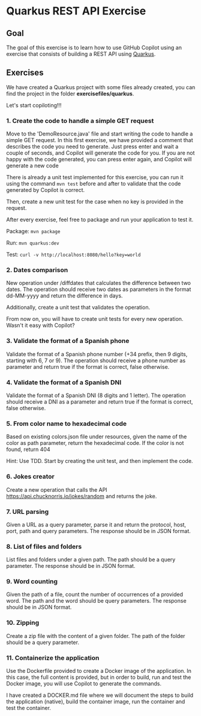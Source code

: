 # Quarkus REST API Exercise

## Goal

The goal of this exercise is to learn how to use GitHub Copilot using an exercise that consists of building a REST API using [Quarkus](https://quarkus.io/).

## Exercises

We have created a Quarkus project with some files already created, you can find the project in the folder **exercisefiles/quarkus**. 

Let's start copiloting!!!

### 1. Create the code to handle a simple GET request

Move to the 'DemoResource.java' file and start writing the code to handle a simple GET request. In this first exercise, we have provided a comment that describes the code you need to generate. Just press enter and wait a couple of seconds, and Copilot will generate the code for you. If you are not happy with the code generated, you can press enter again, and Copilot will generate a new code

There is already a unit test implemented for this exercise, you can run it using the command `mvn test` before and after to validate that the code generated by Copilot is correct.

Then, create a new unit test for the case when no key is provided in the request.

After every exercise, feel free to package and run your application to test it.

Package: `mvn package`

Run: `mvn quarkus:dev`

Test: `curl -v http://localhost:8080/hello?key=world`

### 2. Dates comparison

New operation under /diffdates that calculates the difference between two dates. The operation should receive two dates as parameters in the format dd-MM-yyyy and return the difference in days. 

Additionally, create a unit test that validates the operation.

From now on, you will have to create unit tests for every new operation. Wasn't it easy with Copilot? 

### 3. Validate the format of a Spanish phone 

Validate the format of a Spanish phone number (+34 prefix, then 9 digits, starting with 6, 7 or 9). The operation should receive a phone number as parameter and return true if the format is correct, false otherwise. 

### 4. Validate the format of a Spanish DNI

Validate the format of a Spanish DNI (8 digits and 1 letter). The operation should receive a DNI as a parameter and return true if the format is correct, false otherwise. 

### 5. From color name to hexadecimal code

Based on existing colors.json file under resources, given the name of the color as path parameter, return the hexadecimal code. If the color is not found, return 404

Hint: Use TDD. Start by creating the unit test, and then implement the code.

### 6. Jokes creator

Create a new operation that calls the API https://api.chucknorris.io/jokes/random and returns the joke.

### 7. URL parsing

Given a URL as a query parameter, parse it and return the protocol, host, port, path and query parameters. The response should be in JSON format.

### 8. List of files and folders 

List files and folders under a given path. The path should be a query parameter. The response should be in JSON format.

### 9. Word counting

Given the path of a file, count the number of occurrences of a provided word. The path and the word should be query parameters. The response should be in JSON format.

### 10. Zipping

Create a zip file with the content of a given folder. The path of the folder should be a query parameter.

### 11. Containerize the application

Use the Dockerfile provided to create a Docker image of the application. In this case, the full content is provided, but in order to build, run and test the Docker image, you will use Copilot to generate the commands. 

I have created a DOCKER.md file where we will document the steps to build the application (native), build the container image, run the container and test the container.